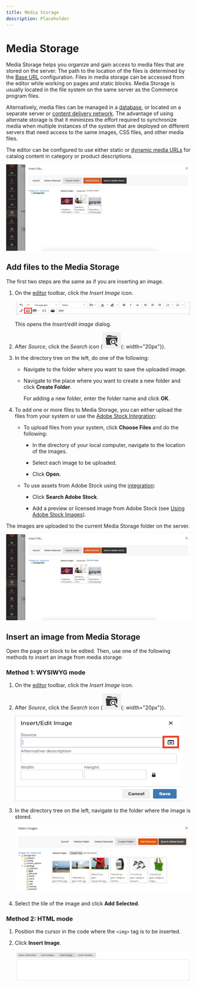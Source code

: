 ```yaml
---
title: Media Storage
description: Placeholder
---
```

# Media Storage

Media Storage helps you organize and gain access to media files that are stored on the server. The path to the location of the files is determined by the [Base URL](https://docs.magento.com/user-guide/stores/store-urls.html) configuration. Files in media storage can be accessed from the editor while working on pages and static blocks. Media Storage is usually located in the file system on the same server as the Commerce program files.

Alternatively, media files can be managed in a [database](media-storage-database.md), or located on a separate server or [content delivery network](media-storage-content-delivery-network.md). The advantage of using alternate storage is that it minimizes the effort required to synchronize media when multiple instances of the system that are deployed on different servers that need access to the same images, CSS files, and other media files.

The editor can be configured to use either static or [dynamic media URLs](https://docs.magento.com/user-guide/catalog/catalog-urls-dynamic-media.html) for catalog content in category or product descriptions.

![Commerce Media Storage](./assets/media-storage.png)<!-- zoom -->

## Add files to the Media Storage

The first two steps are the same as if you are inserting an image.

1. On the [editor](editor.md) toolbar, click the _Insert Image_ icon.

   ![Insert Image icon](./assets/editor-toolbar-image-button.png)<!-- zoom -->

   This opens the _Insert/edit image_ dialog.

1. After _Source_, click the _Search_ icon (![Search icon](./assets/media-gallery-icon-browse.png){: width="20px"}).

1. In the directory tree on the left, do one of the following:

   - Navigate to the folder where you want to save the uploaded image.

   - Navigate to the place where you want to create a new folder and click **Create Folder**.

      For adding a new folder, enter the folder name and click **OK**.

1. To add one or more files to Media Storage, you can either upload the files from your system or use the [Adobe Stock Integration](adobe-stock.md):

   - To upload files from your system, click **Choose Files** and do the following:

      - In the directory of your local computer, navigate to the location of the images.

      - Select each image to be uploaded.

      - Click **Open**.

   - To use assets from Adobe Stock using the [integration](adobe-stock.md):

      - Click **Search Adobe Stock**.

      - Add a preview or licensed image from Adobe Stock (see [Using Adobe Stock Images](adobe-stock-manage.md)).

The images are uploaded to the current Media Storage folder on the server.

![Media Storage](./assets/media-storage.png)<!-- zoom -->

## Insert an image from Media Storage

Open the page or block to be edited. Then, use one of the following methods to insert an image from media storage:

### Method 1: WYSIWYG mode

1. On the [editor](editor.md) toolbar, click the _Insert Image_ icon.

1. After _Source_, click the _Search_ icon (![Search icon](./assets/media-gallery-icon-browse.png){: width="20px"}).

   ![Selecting the search icon](./assets/editor-dialog-insert-image.png)<!-- zoom -->

1. In the directory tree on the left, navigate to the folder where the image is stored.

   ![Navigating to the image file](./assets/media-storage-insert-file.png)<!-- zoom -->

1. Select the tile of the image and click **Add Selected**.

### Method 2: HTML mode

1. Position the cursor in the code where the `<img>` tag is to be inserted.

1. Click **Insert Image**.

   ![Insert Image (HTML Mode)](./assets/editor-html-mode-insert-image.png)<!-- zoom -->
